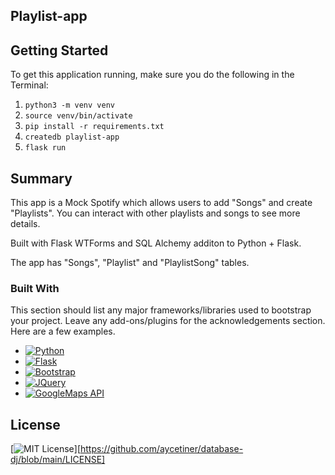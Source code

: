 ## Playlist-app

<!-- GETTING STARTED -->
## Getting Started

To get this application running, make sure you do the following in the Terminal:

1. `python3 -m venv venv`
2. `source venv/bin/activate`
3. `pip install -r requirements.txt`
4. `createdb playlist-app`
5. `flask run`

## Summary

This app is a Mock Spotify which allows users to add "Songs" and create "Playlists". You can interact with other playlists and songs to see more details.

Built with Flask WTForms and SQL Alchemy additon to Python + Flask.

The app has "Songs", "Playlist" and "PlaylistSong" tables.

### Built With

This section should list any major frameworks/libraries used to bootstrap your project. Leave any add-ons/plugins for the acknowledgements section. Here are a few examples.

* [![Python][Python.org]][Python-url]
* [![Flask][Flask.com]][Flask-url]
* [![Bootstrap][Bootstrap.com]][Bootstrap-url]
* [![JQuery][JQuery.com]][JQuery-url]
* [![GoogleMaps API][GoogleMapsAPI.com]][GoogleMapsAPI-url]

## License
  
  [![MIT License][License-img]][https://github.com/aycetiner/database-dj/blob/main/LICENSE]


<!-- MARKDOWN LINKS & IMAGES -->
<!-- https://www.markdownguide.org/basic-syntax/#reference-style-links -->
[contributors-shield]: https://img.shields.io/github/contributors/othneildrew/Best-README-Template.svg?style=for-the-badge
[contributors-url]: https://github.com/othneildrew/Best-README-Template/graphs/contributors
[forks-shield]: https://img.shields.io/github/forks/othneildrew/Best-README-Template.svg?style=for-the-badge
[forks-url]: https://github.com/othneildrew/Best-README-Template/network/members
[stars-shield]: https://img.shields.io/github/stars/othneildrew/Best-README-Template.svg?style=for-the-badge
[stars-url]: https://github.com/othneildrew/Best-README-Template/stargazers
[issues-shield]: https://img.shields.io/github/issues/othneildrew/Best-README-Template.svg?style=for-the-badge
[issues-url]: https://github.com/othneildrew/Best-README-Template/issues
[license-shield]: https://img.shields.io/github/license/othneildrew/Best-README-Template.svg?style=for-the-badge
[license-url]: https://github.com/othneildrew/Best-README-Template/blob/master/LICENSE.txt
[linkedin-shield]: https://img.shields.io/badge/-LinkedIn-black.svg?style=for-the-badge&logo=linkedin&colorB=555
[linkedin-url]: https://linkedin.com/in/othneildrew
[product-screenshot]: images/screenshot.png
[Next.js]: https://img.shields.io/badge/next.js-000000?style=for-the-badge&logo=nextdotjs&logoColor=white
[Next-url]: https://nextjs.org/
[React.js]: https://img.shields.io/badge/React-20232A?style=for-the-badge&logo=react&logoColor=61DAFB
[React-url]: https://reactjs.org/
[Vue.js]: https://img.shields.io/badge/Vue.js-35495E?style=for-the-badge&logo=vuedotjs&logoColor=4FC08D
[Vue-url]: https://vuejs.org/
[Angular.io]: https://img.shields.io/badge/Angular-DD0031?style=for-the-badge&logo=angular&logoColor=white
[Angular-url]: https://angular.io/
[Svelte.dev]: https://img.shields.io/badge/Svelte-4A4A55?style=for-the-badge&logo=svelte&logoColor=FF3E00
[Svelte-url]: https://svelte.dev/
[Laravel.com]: https://img.shields.io/badge/Laravel-FF2D20?style=for-the-badge&logo=laravel&logoColor=white
[Laravel-url]: https://laravel.com
[Bootstrap.com]: https://img.shields.io/badge/Bootstrap-563D7C?style=for-the-badge&logo=bootstrap&logoColor=white
[Bootstrap-url]: https://getbootstrap.com
[JQuery.com]: https://img.shields.io/badge/jQuery-0769AD?style=for-the-badge&logo=jquery&logoColor=white
[JQuery-url]: https://jquery.com 
[GoogleMapsAPI.com]:https://img.shields.io/badge/-Google_Maps_API-red?style=for-the-badge&logo=googlemaps&style=for-the-badge
[GoogleMapsAPI-url]:https://developers.google.com/maps
[Flask.com]:https://img.shields.io/badge/-Flask-black?style=for-the-badge&logo=flask&style=for-the-badge
[Flask-url]:https://flask.palletsprojects.com/en/2.2.x/
[Python.org]:https://img.shields.io/badge/-Python-blue?style=for-the-badge&logo=python&style=for-the-badge&logoColor=FFFF2E
[Python-url]:https://www.python.org/
[License-img]:https://img.shields.io/apm/l/l
